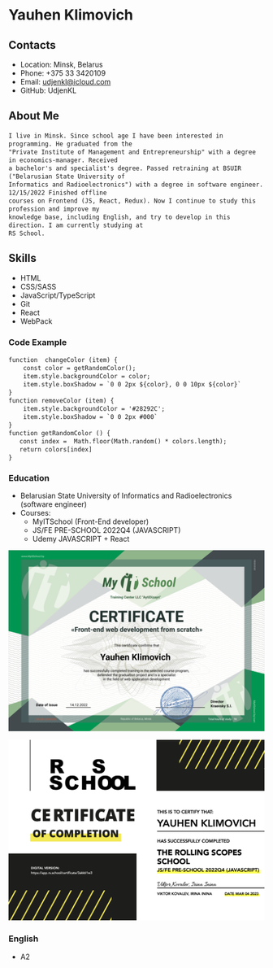 

# Yauhen Klimovich


## Contacts


+ Location: Minsk, Belarus
+ Phone: +375 33 3420109
+ Email: udjenkl@icloud.com
+ GitHub: UdjenKL


## About Me

    I live in Minsk. Since school age I have been interested in programming. He graduated from the
    "Private Institute of Management and Entrepreneurship" with a degree in economics-manager. Received
    a bachelor's and specialist's degree. Passed retraining at BSUIR ("Belarusian State University of
    Informatics and Radioelectronics") with a degree in software engineer. 12/15/2022 Finished offline
    courses on Frontend (JS, React, Redux). Now I continue to study this profession and improve my
    knowledge base, including English, and try to develop in this direction. I am currently studying at
    RS School.


## Skills

+ HTML
+ CSS/SASS
+ JavaScript/TypeScript
+ Git
+ React
+ WebPack



### Code Example
```
function  changeColor (item) {
    const color = getRandomColor();
    item.style.backgroundColor = color;
    item.style.boxShadow = `0 0 2px ${color}, 0 0 10px ${color}`
}
function removeColor (item) {
    item.style.backgroundColor = '#28292C';
    item.style.boxShadow = `0 0 2px #000`
}
function getRandomColor () {
   const index =  Math.floor(Math.random() * colors.length);
   return colors[index]
}
```

### Education


+ Belarusian State University of Informatics and Radioelectronics (software engineer)
+ Courses:
  + MyITSchool (Front-End developer)
  + JS/FE PRE-SCHOOL 2022Q4 (JAVASCRIPT)
  + Udemy JAVASCRIPT + React

![Sertificate](https://raw.githubusercontent.com/UdjenKL/sertificate/main/%D0%A1%D0%BD%D0%B8%D0%BC%D0%BE%D0%BA%20%D1%8D%D0%BA%D1%80%D0%B0%D0%BD%D0%B0%202023-02-07%20%D0%B2%2020.42.31.png "MyITShool")

![Sertificate](https://raw.githubusercontent.com/UdjenKL/sertificate/main/%D0%A1%D0%BD%D0%B8%D0%BC%D0%BE%D0%BA%20%D1%8D%D0%BA%D1%80%D0%B0%D0%BD%D0%B0%202023-03-06%20%D0%B2%2015.19.30.png "RSS")

### English

 + A2
